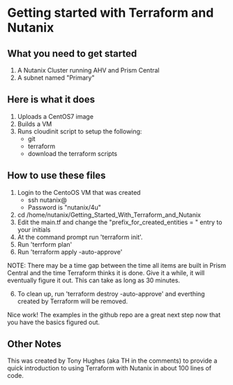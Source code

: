# Getting started with Terraform and Nutanix

## What you need to get started
1. A Nutanix Cluster running AHV and Prism Central
2. A subnet named "Primary"

## Here is what it does
1. Uploads a CentOS7 image
2. Builds a VM
3. Runs cloudinit script to setup the following:
    - git
    - terraform
    - download the terraform scripts

## How to use these files
1. Login to the CentoOS VM that was created
    - ssh nutanix@<IP address>
    - Password is "nutanix/4u"
2. cd /home/nutanix/Getting_Started_With_Terraform_and_Nutanix
3. Edit the main.tf and change the "prefix_for_created_entities = " entry to your initials
4. At the command prompt run 'terraform init'.  
5. Run 'terrform plan'
6. Run 'terraform apply -auto-approve'

NOTE: There may be a time gap between the time all items are built in Prism Central and the time Terraform thinks it is done.
    Give it a while, it will eventually figure it out.  This can take as long as 30 minutes.

6. To clean up, run 'terraform destroy -auto-approve' and everthing created by Terraform will be removed.  

Nice work!  The examples in the github repo are a great next step now that you have the basics figured out.

## Other Notes

This was created by Tony Hughes (aka TH in the comments) to provide a quick introduction to using Terraform with Nutanix in about 100 lines of code.
